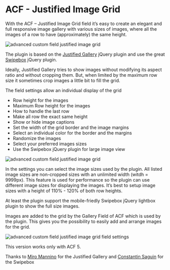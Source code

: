ACF - Justified Image Grid
==========================

With the ACF – Justified Image Grid field it’s easy to create an elegant and full responsive image gallery with various sizes of images, where all the images of a row to have (approximately) the same height.

![advanced custom field justified image grid](http://www.dreihochzwo.de/download/acf_justified_image_grid.jpg)

The plugin is based on the <a href="http://miromannino.github.io/Justified-Gallery/" title="Justified Gallery Homepage" target="_blank">Justified Gallery</a> jQuery plugin and use the great <a href="http://brutaldesign.github.io/swipebox/" title="Swipebox Homepage" target="_blank">Swipebox</a> jQuery plugin.

Ideally, Justified Gallery tries to show images without modifying its aspect ratio and without cropping them. But, when limited by the maximum row size it sometimes crop images a little bit to fill the grid.

The field settings allow an individual display of the grid

* Row height for the images
* Maximum Row height for the images
* How to handle the last row
* Make all row the exact same height
* Show or hide image captions
* Set the width of the grid border and the image margins
* Select an individual color for the border and the margins
* Randomize the images
* Select your preferred images sizes
* Use the Swipebox jQuery plugin for large image view

![advanced custom field justified image grid](http://www.dreihochzwo.de/download/acf_justified_image_grid_settings.jpg)

In the settings you can select the image sizes used by the plugin. All listed image sizes are non-cropped sizes with an unlimited width (witdh = 9999px). This feature is used for performance so the plugin can use different image sizes for displaying the images. It’s best to setup image sizes with a height of 110% - 120% of both row heights.

At least the plugin support the mobile-friedly Swipebox jQuery lightbox plugin to show the full size images.

Images are added to the grid by the Gallery Field of ACF which is used by the plugin. This gives you the possibility to easily add and arrange images for the grid.

![advanced custom field justified image grid field settings](http://www.dreihochzwo.de/download/acf-justified-image-grid-gallery-field.jpg)

This version works only with ACF 5.

Thanks to
<a href="http://miromannino.github.io/Justified-Gallery/" title="Justified Gallery Homepage" target="_blank">Miro Mannino</a> for the Justified Gallery and <a href="http://brutaldesign.github.io/swipebox/" title="Swipebox Homepage" target="_blank">Constantin Saguin</a> for the Swipebox
